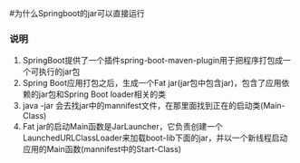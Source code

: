 #为什么Springboot的jar可以直接运行

### 说明

1. SpringBoot提供了一个插件spring-boot-maven-plugin用于把程序打包成一个可执行的jar包
2. Spring Boot应用打包之后，生成一个Fat jar(jar包中包含jar)，包含了应用依赖的jar包和Spring Boot loader相关的类
3. java -jar 会去找jar中的mannifest文件，在那里面找到正在的启动类(Main-Class)
4. Fat jar的启动Main函数是JarLauncher，它负责创建一个LaunchedURLClassLoader来加载boot-lib下面的jar，并以一个新线程启动应用的Main函数(mannifest中的Start-Class)